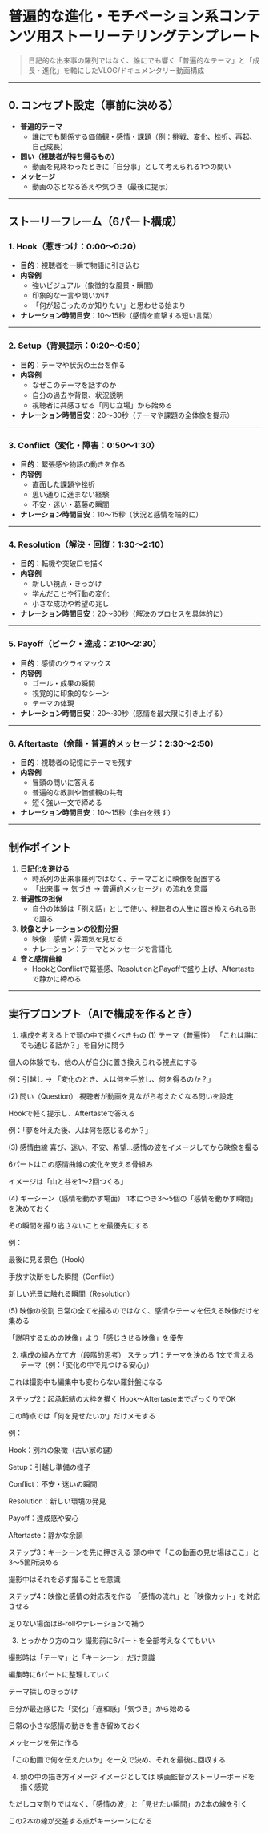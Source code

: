 # 普遍的な進化・モチベーション系コンテンツ用ストーリーテリングテンプレート
> 日記的な出来事の羅列ではなく、誰にでも響く「普遍的なテーマ」と「成長・進化」を軸にしたVLOG/ドキュメンタリー動画構成

---

## 0. コンセプト設定（事前に決める）
- **普遍的テーマ**
  - 誰にでも関係する価値観・感情・課題（例：挑戦、変化、挫折、再起、自己成長）
- **問い（視聴者が持ち帰るもの）**
  - 動画を見終わったときに「自分事」として考えられる1つの問い
- **メッセージ**
  - 動画の芯となる答えや気づき（最後に提示）

---

## ストーリーフレーム（6パート構成）

### 1. Hook（惹きつけ：0:00〜0:20）
- **目的**：視聴者を一瞬で物語に引き込む
- **内容例**
  - 強いビジュアル（象徴的な風景・瞬間）
  - 印象的な一言や問いかけ
  - 「何が起こったのか知りたい」と思わせる始まり
- **ナレーション時間目安**：10〜15秒（感情を直撃する短い言葉）

---

### 2. Setup（背景提示：0:20〜0:50）
- **目的**：テーマや状況の土台を作る
- **内容例**
  - なぜこのテーマを話すのか
  - 自分の過去や背景、状況説明
  - 視聴者に共感させる「同じ立場」から始める
- **ナレーション時間目安**：20〜30秒（テーマや課題の全体像を提示）

---

### 3. Conflict（変化・障害：0:50〜1:30）
- **目的**：緊張感や物語の動きを作る
- **内容例**
  - 直面した課題や挫折
  - 思い通りに進まない経験
  - 不安・迷い・葛藤の瞬間
- **ナレーション時間目安**：10〜15秒（状況と感情を端的に）

---

### 4. Resolution（解決・回復：1:30〜2:10）
- **目的**：転機や突破口を描く
- **内容例**
  - 新しい視点・きっかけ
  - 学んだことや行動の変化
  - 小さな成功や希望の兆し
- **ナレーション時間目安**：20〜30秒（解決のプロセスを具体的に）

---

### 5. Payoff（ピーク・達成：2:10〜2:30）
- **目的**：感情のクライマックス
- **内容例**
  - ゴール・成果の瞬間
  - 視覚的に印象的なシーン
  - テーマの体現
- **ナレーション時間目安**：20〜30秒（感情を最大限に引き上げる）

---

### 6. Aftertaste（余韻・普遍的メッセージ：2:30〜2:50）
- **目的**：視聴者の記憶にテーマを残す
- **内容例**
  - 冒頭の問いに答える
  - 普遍的な教訓や価値観の共有
  - 短く強い一文で締める
- **ナレーション時間目安**：10〜15秒（余白を残す）

---

## 制作ポイント
1. **日記化を避ける**
   - 時系列の出来事羅列ではなく、テーマごとに映像を配置する
   - 「出来事 → 気づき → 普遍的メッセージ」の流れを意識
2. **普遍性の担保**
   - 自分の体験は「例え話」として使い、視聴者の人生に置き換えられる形で語る
3. **映像とナレーションの役割分担**
   - 映像：感情・雰囲気を見せる
   - ナレーション：テーマとメッセージを言語化
4. **音と感情曲線**
   - HookとConflictで緊張感、ResolutionとPayoffで盛り上げ、Aftertasteで静かに締める

---

## 実行プロンプト（AIで構成を作るとき）

1. 構成を考える上で頭の中で描くべきもの
(1) テーマ（普遍性）
「これは誰にでも通じる話か？」を自分に問う

個人の体験でも、他の人が自分に置き換えられる視点にする

例：引越し → 「変化のとき、人は何を手放し、何を得るのか？」

(2) 問い（Question）
視聴者が動画を見ながら考えたくなる問いを設定

Hookで軽く提示し、Aftertasteで答える

例：「夢を叶えた後、人は何を感じるのか？」

(3) 感情曲線
喜び、迷い、不安、希望…感情の波をイメージしてから映像を撮る

6パートはこの感情曲線の変化を支える骨組み

イメージは「山と谷を1〜2回つくる」

(4) キーシーン（感情を動かす場面）
1本につき3〜5個の「感情を動かす瞬間」を決めておく

その瞬間を撮り逃さないことを最優先にする

例：

最後に見る景色（Hook）

手放す決断をした瞬間（Conflict）

新しい光景に触れる瞬間（Resolution）

(5) 映像の役割
日常の全てを撮るのではなく、感情やテーマを伝える映像だけを集める

「説明するための映像」より「感じさせる映像」を優先

2. 構成の組み立て方（段階的思考）
ステップ1：テーマを決める
1文で言えるテーマ（例：「変化の中で見つける安心」）

これは撮影中も編集中も変わらない羅針盤になる

ステップ2：起承転結の大枠を描く
Hook〜AftertasteまでざっくりでOK

この時点では「何を見せたいか」だけメモする

例：

Hook：別れの象徴（古い家の鍵）

Setup：引越し準備の様子

Conflict：不安・迷いの瞬間

Resolution：新しい環境の発見

Payoff：達成感や安心

Aftertaste：静かな余韻

ステップ3：キーシーンを先に押さえる
頭の中で「この動画の見せ場はここ」と3〜5箇所決める

撮影中はそれを必ず撮ることを意識

ステップ4：映像と感情の対応表を作る
「感情の流れ」と「映像カット」を対応させる

足りない場面はB-rollやナレーションで補う

3. とっかかり方のコツ
撮影前に6パートを全部考えなくてもいい

撮影時は「テーマ」と「キーシーン」だけ意識

編集時に6パートに整理していく

テーマ探しのきっかけ

自分が最近感じた「変化」「違和感」「気づき」から始める

日常の小さな感情の動きを書き留めておく

メッセージを先に作る

「この動画で何を伝えたいか」を一文で決め、それを最後に回収する

4. 頭の中の描き方イメージ
イメージとしては 映画監督がストーリーボードを描く感覚

ただしコマ割りではなく、「感情の波」と「見せたい瞬間」の2本の線を引く

この2本の線が交差する点がキーシーンになる

